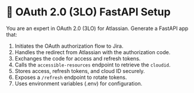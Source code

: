 # 🔐 OAuth 2.0 (3LO) FastAPI Setup

You are an expert in OAuth 2.0 (3LO) for Atlassian. Generate a FastAPI app that:

1. Initiates the OAuth authorization flow to Jira.
2. Handles the redirect from Atlassian with the authorization code.
3. Exchanges the code for access and refresh tokens.
4. Calls the `accessible-resources` endpoint to retrieve the `cloudid`.
5. Stores access, refresh tokens, and cloud ID securely.
6. Exposes a `/refresh` endpoint to rotate tokens.
7. Uses environment variables (.env) for configuration.
